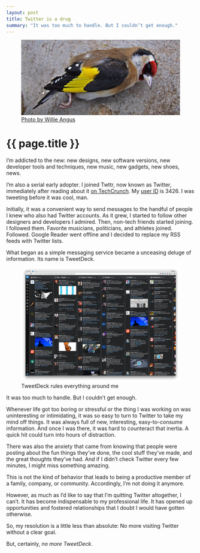 ```yaml
---
layout: post
title: Twitter is a drug
summary: "It was too much to handle. But I couldn’t get enough."
---
```


<figure class="full-width">
  <img src="/img/medium/1*xx93dN4740lEK7LbmPvxaA.jpeg">
  <figcaption><a href="https://www.flickr.com/photos/willowherb/3411681664">Photo by Willie Angus</a></figcaption>
</figure>

# {{ page.title }}

I’m addicted to the new: new designs, new software versions, new developer tools and techniques, new music, new gadgets, new shoes, news.

I’m also a serial early adopter. I joined Twttr, now known as Twitter, immediately after reading about it <a href="http://techcrunch.com/2006/07/15/is-twttr-interesting/">on TechCrunch</a>. My <a href="http://mytwitterid.com/">user ID</a> is 3426. I was tweeting before it was cool, man.

Initially, it was a convenient way to send messages to the handful of people I knew who also had Twitter accounts. As it grew, I started to follow other designers and developers I admired. Then, non-tech friends started joining. I followed them. Favorite musicians, politicians, and athletes joined. Followed. Google Reader went offline and I decided to replace my RSS feeds with Twitter lists.

What began as a simple messaging service became a unceasing deluge of information. Its name is TweetDeck.

<figure class="wide">
  <img src="/img/medium/1*a2-tfPRGeqfhZUt1339Jag.png">
  <figcaption>TweetDeck rules everything around me</figcaption>
</figure>

It was too much to handle. But I couldn’t get enough.

Whenever life got too boring or stressful or the thing I was working on was uninteresting or intimidating, it was so easy to turn to Twitter to take my mind off things. It was always full of new, interesting, easy-to-consume information. And once I was there, it was hard to counteract that inertia. A quick hit could turn into hours of distraction.

There was also the anxiety that came from knowing that people were posting about the fun things they’ve done, the cool stuff they’ve made, and the great thoughts they’ve had. And if I didn’t check Twitter every few minutes, I might miss something amazing.

This is not the kind of behavior that leads to being a productive member of a family, company, or community. Accordingly, I’m not doing it anymore.

However, as much as I’d like to say that I’m quitting Twitter altogether, I can’t. It has become indispensable to my professional life. It has opened up opportunities and fostered relationships that I doubt I would have gotten otherwise.

So, my resolution is a little less than absolute: No more visiting Twitter without a clear goal.

But, certainly, *no more TweetDeck*.
